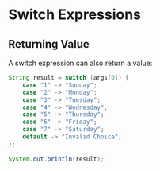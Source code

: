 # Switch Expressions


## Returning Value

A switch expression can also return a value:

```java
String result = switch (args[0]) {
    case "1" -> "Sunday";
    case "2" -> "Monday";
    case "3" -> "Tuesday";
    case "4" -> "Wednesday";
    case "5" -> "Thursday";
    case "6" -> "Friday";
    case "7" -> "Saturday";
    default -> "Invalid Choice";
};
	
System.out.println(result);
```
